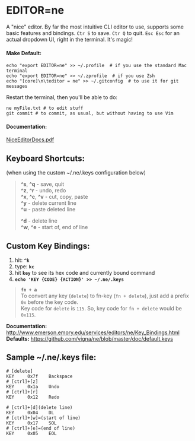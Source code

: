 # EDITOR=ne             
A "nice" editor. By far the most intuitive CLI editor to use, supports some basic features and bindings. `Ctr S` to save. `Ctr Q` to quit. `Esc Esc` for an actual dropdown UI, right in the terminal. It's magic!             
             
#### Make Default:             
```             
echo "export EDITOR=ne" >> ~/.profile  # if you use the standard Mac terminal             
echo "export EDITOR=ne" >> ~/.zprofile  # if you use Zsh             
echo "[core]\n\teditor = ne" >> ~/.gitconfig  # to use it for git messages             
```             
Restart the terminal, then you'll be able to do:             
```             
ne myFile.txt # to edit stuff             
git commit # to commit, as usual, but without having to use Vim             
```             
             
#### Documentation:             
[NiceEditorDocs.pdf](../../assets/files/NiceEditorDocs.pdf)             
             
## Keyboard Shortcuts:             
(when using the custom ~/.ne/.keys configuration below)             
             
> **^s**, **^q** - save, quit             
> **^z**, **^r**  - undo, redo             
> **^x**, **^c**, **^v**  - cut, copy, paste             
> **^y**  - delete current line             
> **^u**  - paste deleted line             
>             
> **^d** - delete line             
> **^w**, **^e** - start of, end of line             
             
## Custom Key Bindings:             
1. hit: **`^k`**             
2. type: **`kc`**             
3. hit **`key`** to see its hex code and currently bound command             
4. **`echo 'KEY {CODE} {ACTION}' >> ~/.ne/.keys`**             
             
> **`fn + a`**             
> To convert any key (`delete`) to fn-key (`fn + delete`), just add a prefix `0x` before the key code.             
> Key code for `delete` is `115`. So, key code for `fn + delete` would be `0x115`.             
             
**Documentation:** http://www.emerson.emory.edu/services/editors/ne/Key_Bindings.html             
**Defaults:** https://github.com/vigna/ne/blob/master/doc/default.keys​             
             
## Sample ~/.ne/.keys file:             
             
    # [delete]             
    KEY     0x7f    Backspace             
    # [ctrl]+[z]             
    KEY     0x1a    Undo             
    # [ctrl]+[r]             
    KEY     0x12    Redo             
             
    # [ctrl]+[d](delete line)             
    KEY     0x04    DL             
    # [ctrl]+[w]=(start of line)             
    KEY     0x17    SOL             
    # [ctrl]+[e]=(end of line)             
    KEY     0x05    EOL             
